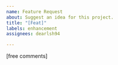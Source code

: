 ```yaml
---
name: Feature Request
about: Suggest an idea for this project.
title: "[Feat]"
labels: enhancement
assignees: dearlsh94

---
```


[free comments]
